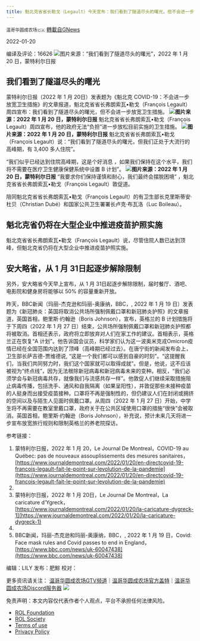 ```yaml
---
title: 魁北克省省长勒戈（Legault）今天宣布：我们看到了隧道尽头的曙光，但不会进一步放宽卫生措施
---
```

`温哥华圆成农场🇨🇦` [轉載自GNews](https://gnews.org/zh-hans/1887497/)

2022-01-20

编译及评论：16626
![](https://assets.gnews.org/wp-content/uploads/2022/01/AAERZW3L4BISQKZDGIYF.png)图片来源：“我们看到了隧道尽头的曙光”，2022 年 1 月 20 日，蒙特利尔日报
## 我们看到了隧道尽头的曙光

蒙特利尔日报（2022 年 1 月 20日）发表题为《魁北克 COVID-19：不会进一步放宽卫生措施》的文章报道，魁北克省省长弗朗索瓦•勒戈（François Legault）周四宣布：我们看到了隧道尽头的曙光，但不会进一步放宽卫生措施。
![](https://assets.gnews.org/wp-content/uploads/2022/01/A6AXB3UUREFLU2HRZK7.png)**图片来源：2022 年 1 月 20 日，蒙特利尔日报**
魁北克省省长弗朗索瓦•勒戈（François Legault）周四宣布，他的政府无法“负担”进一步放松目前实施的卫生措施。
![](https://assets.gnews.org/wp-content/uploads/2022/01/DL95H6S5Z4@ZH59L.png)**图片来源：2022 年 1 月 20 日，蒙特利尔日报**
魁北克省省长弗朗索瓦•勒戈（François Legault）说：“我们看到了隧道尽头的曙光，但我们正处于大流行的高峰期，有 3,400 多人住院”。

“我们似乎已经达到住院高峰期，这是个好消息 ，如果我们保持在这个水平，我们将不需要在医疗卫生健康保健系统中设置 B 计划”。
![](https://assets.gnews.org/wp-content/uploads/2022/01/2OQAQJZJGX66WZEAVH.png)**图片来源：2022 年 1 月 20 日，蒙特利尔日报**
“我要求你们保持谨慎和耐心，我们最终会摆脱困境” ，魁北克省省长弗朗索瓦•勒戈（François Legault）敦促道。

陪同魁北克省省长弗朗索瓦•勒戈（François Legault）的有卫生部长克里斯蒂安·杜贝（Christian Dubé）和国家公共卫生署署长卢克·布瓦洛（Luc Boileau）。

## 魁北克省仍将在大型企业中推进疫苗护照实施

魁北克省省长弗朗索瓦•勒戈（François Legault）说，尽管住院人数已达到顶峰，但魁北克省仍将在大型企业中推进疫苗护照实施。

## 安大略省，从 1 月 31日起逐步解除限制

另外，安大略省今天早上宣布，从 1 月 31日起逐步解除限制，届时餐厅、酒吧、电影院和健身房将能够以 50% 的容量重新开放。

昨天，BBC新闻（玛丽-杰克逊和玛丽-奥康纳，BBC，, 2022 年 1 月 19 日）发表题为《新冠肺炎：英国将取消公共场所强制佩戴口罩和新冠肺炎护照》的文章报道，英国首相，鲍里斯·约翰逊（Boris Johnson），宣布，英格兰的 B 计划措施将于下周四（2022 年 1 月 27 日）结束，公共场所强制佩戴口罩和新冠肺炎护照都将被取消。首相还表示，政府将立即放弃对人们在家工作的建议。首相表示，英格兰正在恢复“A 计划”。他告诉国会议员，科学家们认为这一波奥米克戎Omicron疫情已经在全国范围内达到了顶峰（高峰期已经过去）。在唐宁街的新闻发布会上，卫生部长萨吉德-贾维德说, “这是一个我们都可以感到自豪的时刻”。“这提醒我们，当我们共同努力时，我们这个国家就可以取得成就”。但是，他说，这不应该被视为“终点线”，因为无法根除新冠病毒和新冠病毒未来的变种。相反，“我们必须学会与新冠病毒共存，就像我们与流感共存一样”。他敦促人们继续采取措施阻止病毒传播，包括洗手、通风和自我隔离（如果呈阳性），并敦促那些未接种疫苗的人挺身而出接受疫苗接种。口罩将不再是强制性的，但仍建议人们在封闭或拥挤的空间以及与陌生人见面时佩戴口罩。从周四（2022 年 1 月 27 日）开始，中学生将不再需要在教室里戴口罩，政府关于在公共区域使用口罩的措施“很快”会被取消。英国首相，鲍里斯·约翰逊（Boris Johnson），补充说，预计未来几天将进一步宣布放宽旅行规则和限制英格兰的养老院探访。

参考链接：

1. 蒙特利尔日报，2022 年 1 月 20，Le Journal De Montreal，COVID-19 au Québec: pas de nouveaux assouplissements des mesures sanitaires，[https://www.journaldemontreal.com/2022/01/20/en-directcovid-19-francois-legault-fait-le-point-sur-levolution-de-la-pandemie](https://www.journaldemontreal.com/2022/01/20/en-directcovid-19-francois-legault-fait-le-point-sur-levolution-de-la-pandemie)
2. 
3. 蒙特利尔日报，2022 年 1 月 20日，Le Journal De Montreal，La caricature d’Ygreck，[https://www.journaldemontreal.com/2022/01/20/la-caricature-dygreck-1](https://www.journaldemontreal.com/2022/01/20/la-caricature-dygreck-1)
4. 
5. BBC新闻，玛丽-杰克逊和玛丽-奥康纳，BBC，, 2022 年 1 月 19 日，Covid: Face mask rules and Covid passes to end in England，[https://www.bbc.com/news/uk-60047438](https://www.bbc.com/news/uk-60047438)




编辑：LILY
发布：肥鯮
校对：

更多资讯请关注：
[温哥华圆成农场GTV频道](https://gtv.org/user/5f30d3ff91d4727c6a88395d)｜[温哥华圆成农场官方盖特](https://www.gettr.com/user/himalayavang)｜[温哥华圆成农场Discord服务器](https://discord.gg/8RMGcwT8)
![](https://assets.gnews.org/wp-content/uploads/2021/11/%E8%BE%B2%E5%A0%B4%E6%96%87%E5%AE%A3-3.jpg)
 

免责声明：本文内容仅代表作者个人观点，平台不承担任何法律风险。

- [ROL Foundation](https://rolfoundation.org/)
- [ROL Society](https://rolsociety.org/)
- [Terms of use](https://gnews.org/terms-of-use-3/)
- [Privacy Policy](https://gnews.org/privacy-policy/)
